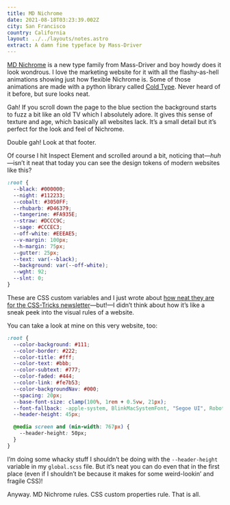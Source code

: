```yaml
---
title: MD Nichrome
date: 2021-08-18T03:23:39.002Z
city: San Francisco
country: California
layout: ../../layouts/notes.astro
extract: A damn fine typeface by Mass-Driver
---
```

[MD Nichrome](https://nichrome.mass-driver.com/) is a new type family from Mass-Driver and boy howdy does it look wondrous. I love the marketing website for it with all the flashy-as-hell animations showing just how flexible Nichrome is. Some of those animations are made with a python library called [Cold Type](https://coldtype.goodhertz.com/). Never heard of it before, but sure looks neat. 

Gah! If you scroll down the page to the blue section the background starts to fuzz a bit like an old TV which I absolutely adore. It gives this sense of texture and age, which basically all websites lack. It’s a small detail but it’s perfect for the look and feel of Nichrome.

Double gah! Look at that footer.

Of course I hit Inspect Element and scrolled around a bit, noticing that—_huh_—isn’t it neat that today you can see the design tokens of modern websites like this?

```css
:root {
  --black: #000000;
  --night: #112233;
  --cobalt: #3050FF;
  --rhubarb: #D46379;
  --tangerine: #FA935E;
  --straw: #DCCC9C;
  --sage: #CCCEC3;
  --off-white: #EEEAE5;
  --v-margin: 100px;
  --h-margin: 75px;
  --gutter: 25px;
  --text: var(--black);
  --background: var(--off-white);
  --wght: 92;
  --slnt: 0;
}
```

These are CSS custom variables and I just wrote about [how neat they are for the CSS-Tricks newsletter](https://css-tricks.com/newsletter/264-inline-css-custom-properties-and-handy-dandy-tools/)—but!—I didn’t think about how it’s like a sneak peek into the visual rules of a website. 

You can take a look at mine on this very website, too:

```css
:root {
  --color-background: #111;
  --color-border: #222;
  --color-title: #fff;
  --color-text: #bbb;
  --color-subtext: #777;
  --color-faded: #444;
  --color-link: #fe7b53;
  --color-backgroundNav: #000;
  --spacing: 20px;
  --base-font-size: clamp(100%, 1rem + 0.5vw, 21px);
  --font-fallback: -apple-system, BlinkMacSystemFont, "Segoe UI", Roboto, Helvetica, Arial, sans-serif;
  --header-height: 45px;

  @media screen and (min-width: 767px) {
    --header-height: 50px;
  }
}
```

I’m doing some whacky stuff I shouldn’t be doing with the `--header-height` variable in my `global.scss` file. But it’s neat you can do even that in the first place (even if I shouldn’t be because it makes for some weird-lookin’ and fragile CSS)! 

Anyway. MD Nichrome rules. CSS custom properties rule. That is all. 